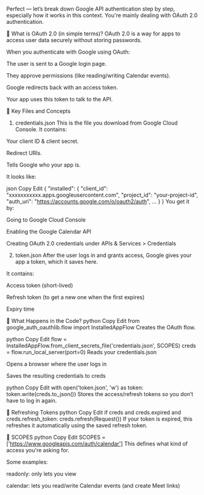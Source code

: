 Perfect — let’s break down Google API authentication step by step, especially how it works in this context. You're mainly dealing with OAuth 2.0 authentication.

🔐 What is OAuth 2.0 (in simple terms)?
OAuth 2.0 is a way for apps to access user data securely without storing passwords.

When you authenticate with Google using OAuth:

The user is sent to a Google login page.

They approve permissions (like reading/writing Calendar events).

Google redirects back with an access token.

Your app uses this token to talk to the API.

🧱 Key Files and Concepts
1. credentials.json
This is the file you download from Google Cloud Console. It contains:

Your client ID & client secret.

Redirect URIs.

Tells Google who your app is.

It looks like:

json
Copy
Edit
{
  "installed": {
    "client_id": "xxxxxxxxxxx.apps.googleusercontent.com",
    "project_id": "your-project-id",
    "auth_uri": "https://accounts.google.com/o/oauth2/auth",
    ...
  }
}
You get it by:

Going to Google Cloud Console

Enabling the Google Calendar API

Creating OAuth 2.0 credentials under APIs & Services > Credentials

2. token.json
After the user logs in and grants access, Google gives your app a token, which it saves here.

It contains:

Access token (short-lived)

Refresh token (to get a new one when the first expires)

Expiry time

🔁 What Happens in the Code?
python
Copy
Edit
from google_auth_oauthlib.flow import InstalledAppFlow
Creates the OAuth flow.

python
Copy
Edit
flow = InstalledAppFlow.from_client_secrets_file('credentials.json', SCOPES)
creds = flow.run_local_server(port=0)
Reads your credentials.json

Opens a browser where the user logs in

Saves the resulting credentials to creds

python
Copy
Edit
with open('token.json', 'w') as token:
    token.write(creds.to_json())
Stores the access/refresh tokens so you don’t have to log in again.

🔄 Refreshing Tokens
python
Copy
Edit
if creds and creds.expired and creds.refresh_token:
    creds.refresh(Request())
If your token is expired, this refreshes it automatically using the saved refresh token.

🔑 SCOPES
python
Copy
Edit
SCOPES = ['https://www.googleapis.com/auth/calendar']
This defines what kind of access you're asking for.

Some examples:

readonly: only lets you view

calendar: lets you read/write Calendar events (and create Meet links)